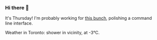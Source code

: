 ### Hi there :wave:

It's Thursday! I'm probably working for [this bunch](https://github.com/kohofinancial), polishing a command line interface.

Weather in Toronto: shower in vicinity, at -3°C.

